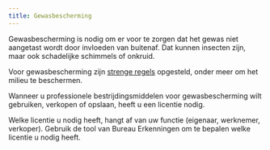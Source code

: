```yaml
---
title: Gewasbescherming
---
```

Gewasbescherming is nodig om er voor te zorgen dat het gewas niet aangetast wordt door invloeden van buitenaf. Dat kunnen insecten zijn, maar ook schadelijke schimmels of onkruid.

Voor gewasbescherming zijn [strenge regels](/licenties/wetten-en-regels) opgesteld, onder meer om het milieu te beschermen. 

Wanneer u professionele bestrijdingsmiddelen voor gewasbescherming wilt gebruiken, verkopen of opslaan, heeft u een licentie nodig. 

Welke licentie u nodig heeft, hangt af van uw functie (eigenaar, werknemer, verkoper). Gebruik de tool van Bureau Erkenningen om te bepalen welke licentie u nodig heeft.



<link-container>
<link-button link='{"name": "Welke licentie heb ik nodig?","url": "/licenties/licentie-tool"}' />
</link-container>
